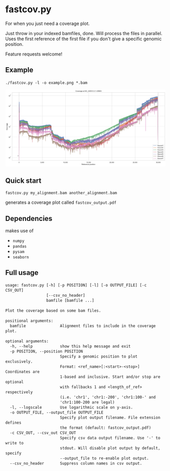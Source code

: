 # fastcov.py

For when you just need a coverage plot.

Just throw in your indexed bamfiles, done. Will process the files in parallel. Uses the first reference of the first file if you don't give a specific genomic position.

Feature requests welcome!

## Example

`./fastcov.py -l -o example.png *.bam`

![logplot of SARS-CoV-2 coverages](images/example.png "logplot of SARS-CoV-2 coverages")


## Quick start
```
fastcov.py my_alignment.bam another_alignment.bam
```

generates a coverage plot called `fastcov_output.pdf`

## Dependencies
makes use of
* `numpy`
* `pandas`
* `pysam`
* `seaborn`

## Full usage
```
usage: fastcov.py [-h] [-p POSITION] [-l] [-o OUTPUT_FILE] [-c CSV_OUT]
                  [--csv_no_header]
                  bamfile [bamfile ...]

Plot the coverage based on some bam files.

positional arguments:
  bamfile               Alignment files to include in the coverage plot.

optional arguments:
  -h, --help            show this help message and exit
  -p POSITION, --position POSITION
                        Specify a genomic position to plot exclusively.
                        Format: <ref_name>[:<start>-<stop>] Coordinates are
                        1-based and inclusive. Start and/or stop are optional
                        with fallbacks 1 and <length_of_ref> respectively
                        (i.e. 'chr1', 'chr1:-200', 'chr1:100-' and
                        'chr1:100-200 are legal)
  -l, --logscale        Use logarithmic scale on y-axis.
  -o OUTPUT_FILE, --output_file OUTPUT_FILE
                        Specify plot output filename. File extension defines
                        the format (default: fastcov_output.pdf)
  -c CSV_OUT, --csv_out CSV_OUT
                        Specify csv data output filename. Use '-' to write to
                        stdout. Will disable plot output by default, specify
                        --output_file to re-enable plot output.
  --csv_no_header       Suppress column names in csv output.
```
